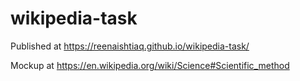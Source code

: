 # wikipedia-task

Published at  https://reenaishtiaq.github.io/wikipedia-task/

Mockup at    https://en.wikipedia.org/wiki/Science#Scientific_method
